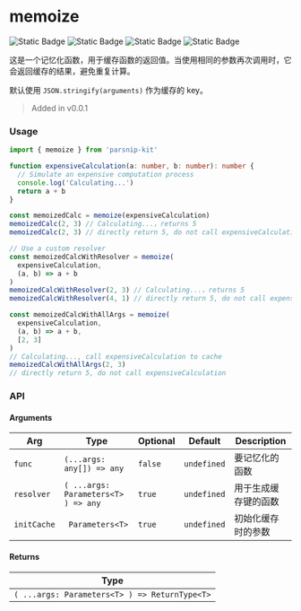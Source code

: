 # memoize
![Static Badge](https://img.shields.io/badge/Statement%20Coverage-100.00%-brightgreen) ![Static Badge](https://img.shields.io/badge/Branch%20Coverage-100.00%-brightgreen) ![Static Badge](https://img.shields.io/badge/Function%20Coverage-100.00%-brightgreen) ![Static Badge](https://img.shields.io/badge/Line%20Coverage-100.00%-brightgreen)
      
这是一个记忆化函数，用于缓存函数的返回值。当使用相同的参数再次调用时，它会返回缓存的结果，避免重复计算。 

默认使用 `JSON.stringify(arguments)` 作为缓存的 key。


> Added in v0.0.1



### Usage

```typescript
import { memoize } from 'parsnip-kit'

function expensiveCalculation(a: number, b: number): number {
  // Simulate an expensive computation process
  console.log('Calculating...')
  return a + b
}

const memoizedCalc = memoize(expensiveCalculation)
memoizedCalc(2, 3) // Calculating...，returns 5
memoizedCalc(2, 3) // directly return 5, do not call expensiveCalculation

// Use a custom resolver
const memoizedCalcWithResolver = memoize(
  expensiveCalculation,
  (a, b) => a + b
)
memoizedCalcWithResolver(2, 3) // Calculating...，returns 5
memoizedCalcWithResolver(4, 1) // directly return 5, do not call expensiveCalculation

const memoizedCalcWithAllArgs = memoize(
  expensiveCalculation,
  (a, b) => a + b,
  [2, 3]
)
// Calculating..., call expensiveCalculation to cache
memoizedCalcWithAllArgs(2, 3)
// directly return 5, do not call expensiveCalculation
```


### API

#### Arguments

| Arg | Type | Optional | Default | Description |
| --- | --- | --- | --- | --- |
| `func` | ` (...args: any[]) => any ` | `false` | `undefined` | 要记忆化的函数  |
| `resolver` | ` ( ...args: Parameters<T> ) => any ` | `true` | `undefined` | 用于生成缓存键的函数  |
| `initCache` | ` Parameters<T>` | `true` | `undefined` | 初始化缓存时的参数  |

#### Returns

| Type |
| ---  |
| ` ( ...args: Parameters<T> ) => ReturnType<T> `  |